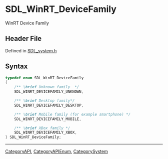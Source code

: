 # SDL_WinRT_DeviceFamily

WinRT Device Family

## Header File

Defined in [SDL_system.h](https://github.com/libsdl-org/SDL/blob/SDL2/include/SDL_system.h)

## Syntax

```c
typedef enum SDL_WinRT_DeviceFamily
{
    /** \brief Unknown family  */
    SDL_WINRT_DEVICEFAMILY_UNKNOWN,

    /** \brief Desktop family*/
    SDL_WINRT_DEVICEFAMILY_DESKTOP,

    /** \brief Mobile family (for example smartphone) */
    SDL_WINRT_DEVICEFAMILY_MOBILE,

    /** \brief XBox family */
    SDL_WINRT_DEVICEFAMILY_XBOX,
} SDL_WinRT_DeviceFamily;
```

----
[CategoryAPI](CategoryAPI), [CategoryAPIEnum](CategoryAPIEnum), [CategorySystem](CategorySystem)

